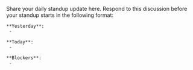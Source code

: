 Share your daily standup update here. Respond to this discussion before your
standup starts in the following format:

```
**Yesterday**:
 - 

**Today**:
 - 

**Blockers**:
 - 
```